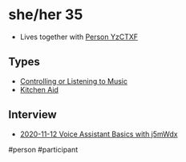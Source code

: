 # she/her 35
- Lives together with [Person YzCTXF](data/people/Person%20YzCTXF.md)

## Types
- [Controlling or Listening to Music](output/use-cases/Controlling%20or%20Listening%20to%20Music.md)
- [Kitchen Aid](output/use-cases/Kitchen%20Aid.md)

## Interview
- [2020-11-12 Voice Assistant Basics with j5mWdx](data/interviews/2020-11-12%20Voice%20Assistant%20Basics%20with%20j5mWdx.md)

#person #participant 